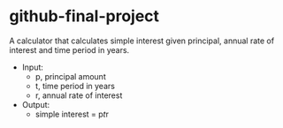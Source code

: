 # github-final-project  

A calculator that calculates simple interest given principal, annual rate of interest and time period in years.  
  
- Input:
   - p, principal amount  
   - t, time period in years  
   - r, annual rate of interest  
- Output:  
   - simple interest = p*t*r  
